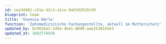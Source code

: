 ```yaml
---
id: cea3d401-c51a-42c3-a1ce-9a63d2628c50
blueprint: team
title: 'Vanessa Härle'
function: 'Zahnmedizinische Fachangestellte, aktuell im Mutterschutz'
updated_by: 8c9816a1-2d9a-4b41-8090-aae253815de3
updated_at: 1692774550
---
```

